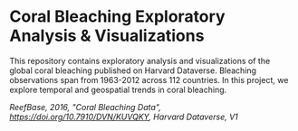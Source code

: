 # Coral Bleaching Exploratory Analysis & Visualizations

This repository contains exploratory analysis and visualizations of the global coral bleaching published on Harvard Dataverse. Bleaching observations span from 1963-2012 across 112 countries. In this project, we explore temporal and geospatial trends in coral bleaching. 

*ReefBase, 2016, "Coral Bleaching Data", https://doi.org/10.7910/DVN/KUVQKY, Harvard Dataverse, V1*